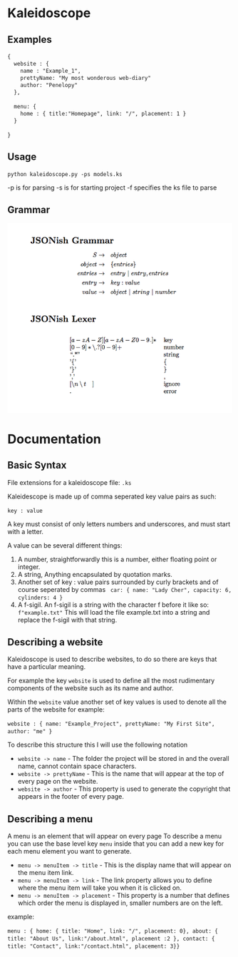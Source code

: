 Kaleidoscope
===============

Examples
---------------


```
{
  website : {
    name : "Example_1",
    prettyName: "My most wonderous web-diary"
    author: "Penelopy"
  },
  
  menu: {
    home : { title:"Homepage", link: "/", placement: 1 }
  }   
  
}
```


Usage
----------------

```
python kaleidoscope.py -ps models.ks
```

-p is for parsing
-s is for starting project
-f specifies the ks file to parse 


Grammar
---------------

![Grammar for defining a site](https://github.com/stealthycoin/kaleidoscope/blob/master/grammar.png?raw=true "Grammar")


Documentation
=================

Basic Syntax
-----------------

File extensions for a kaleidoscope file: ```.ks```

Kaleidescope is made up of comma seperated key value pairs as such:

```key : value```

A key must consist of only letters numbers and underscores, and must start with a letter.

A value can be several different things:

1. A number, straightforwardly this is a number, either floating point or integer.
2. A string, Anything encapsulated by quotation marks.
3. Another set of key : value pairs surrounded by curly brackets and of course seperated by commas ``` car: { name: "Lady Cher", capacity: 6, cylinders: 4 }```
4. A f-sigil. An f-sigil is a string with the character f before it like so: ```f"example.txt"``` This will load the file example.txt into a string and replace the f-sigil with that string.


Describing a website
---------------------

Kaleidoscope is used to describe websites, to do so there are keys that have a particular meaning.

For example the key ```website``` is used to define all the most rudimentary components of the website such as its name and author.

Within the ```website``` value another set of key values is used to denote all the parts of the website for example:

```website : { name: "Example_Project", prettyName: "My First Site", author: "me" }```

To describe this structure this I will use the following notation 

+ ```website -> name``` - The folder the project will be stored in and the overall name, cannot contain space characters.
+ ```website -> prettyName``` - This is the name that will appear at the top of every page on the website.
+ ```website -> author``` - This property is used to generate the copyright that appears in the footer of every page.

Describing a menu
------------------

A menu is an element that will appear on every page
To describe a menu you can use the base level key ```menu``` inside that you can add a new key for each menu element you want to generate.

- ```menu -> menuItem -> title``` - This is the display name that will appear on the menu item link.
- ```menu -> menuItem -> link``` - The link property allows you to define where the menu item will take you when it is clicked on.
- ```menu -> menuItem -> placement``` - This property is a number that defines which order the menu is displayed in, smaller numbers are on the left.

example:

```menu : { home: { title: "Home", link: "/", placement: 0}, about: { title: "About Us", link:"/about.html", placement :2 }, contact: { title: "Contact", link:"/contact.html", placement: 3}}```
